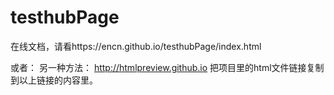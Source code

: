 # testhubPage
在线文档，请看https://encn.github.io/testhubPage/index.html

或者：
另一种方法： 
http://htmlpreview.github.io 
把项目里的html文件链接复制到以上链接的内容里。
